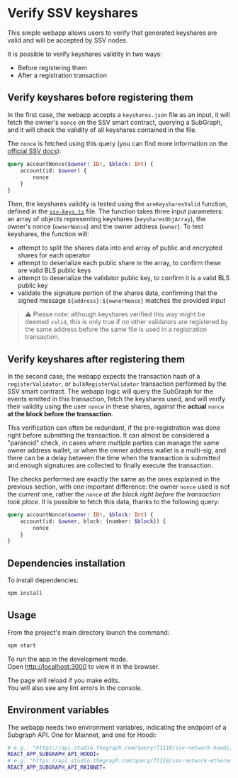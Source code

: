 # Verify SSV keyshares

This simple webapp allows users to verify that generated keyshares are valid and will be accepted by SSV nodes.

It is possible to verify keyshares validity in two ways:

* Before registering them
* After a registration transaction

## Verify keyshares before registering them

In the first case, the webapp accepts a `keyshares.json` file as an input, it will fetch the owner's `nonce` on the SSV smart contract, querying a SubGraph, and it will check the validity of all keyshares contained in the file.

The `nonce` is fetched using this query (you can find more information on the [official SSV docs](https://docs.ssv.network/developers/tools/ssv-subgraph/subgraph-examples#account-nonce)):

```graphql
query accountNonce($owner: ID!, $block: Int) {
    account(id: $owner) {
        nonce
    }
}
```

Then, the keyshares validity is tested using the `areKeysharesValid` function, defined in the [`ssv-keys.ts`](./src/ssv-keys.ts) file.
The function takes three input parameters: an array of objects representing keyshares (`keysharesObjArray`), the owner's nonce (`ownerNonce`) and the owner address (`owner`).
To test keyshares, the function will:
- attempt to split the shares data into and array of public and encrypted shares for each operator
- attempt to deserialize each public share in the array, to confirm these are valid BLS public keys
- attempt to deserialize the validator public key, to confirm it is a valid BLS public key
- validate the signature portion of the shares data, confirming that the signed message `${address}:${ownerNonce}` matches the provided input

> ⚠️ Please note: although keyshares verified this way might be deemed `valid`, this is only true if no other validators are registered by the same address before the same file is used in a registration transaction.

## Verify keyshares after registering them

In the second case, the webapp expects the transaction hash of a `registerValidator`, or `bulkRegisterValidator` transaction performed by the SSV smart contract. The webapp logic will query the SubGraph for the events emitted in this transaction, fetch the keyshares used, and will verify their validity using the user `nonce` in these shares, against the **actual** `nonce` **at the block before the transaction**.

This verification can often be redundant, if the pre-registration was done right before submitting the transaction. It can almost be considered a "paranoid" check, in cases where multiple parties can manage the same owner address wallet, or when the owner address wallet is a multi-sig, and there can be a delay between the time when the transaction is submitted and enough signatures are collected to finally execute the transaction.

The checks performed are exactly the same as the ones explained in the previous section, with one important difference: the owner `nonce` used is not the *current* one, rather the *`nonce` at the block right before the transaction took place*. It is possible to fetch this data, thanks to the following query:

```graphql
query accountNonce($owner: ID!, $block: Int) {
    account(id: $owner, block: {number: $block}) {
        nonce
    }
}
```

## Dependencies installation

To install dependencies:

```bash
npm install
```

## Usage

From the project's main directory launch the command:
```bash
npm start
```

To run the app in the development mode.\
Open [http://localhost:3000](http://localhost:3000) to view it in the browser.

The page will reload if you make edits.\
You will also see any lint errors in the console.

## Environment variables

The webapp needs two environment variables, indicating the endpoint of a Subgraph API. One for Mainnet, and one for Hoodi:

```sh
# e.g.: "https://api.studio.thegraph.com/query/71118/ssv-network-hoodi/version/latest"
REACT_APP_SUBGRAPH_API_HOODI=
# e.g. "https://api.studio.thegraph.com/query/71118/ssv-network-ethereum/version/latest"
REACT_APP_SUBGRAPH_API_MAINNET=
```
